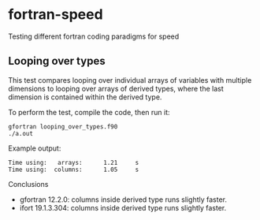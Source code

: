 # fortran-speed
Testing different fortran coding paradigms for speed

## Looping over types

This test compares looping over individual arrays
of variables with multiple dimensions to looping
over arrays of derived types, where the last dimension
is contained within the derived type.

To perform the test, compile the code, then run it:

```
gfortran looping_over_types.f90
./a.out
```

Example output:

```
Time using:   arrays:      1.21     s
Time using:  columns:      1.05     s
```

Conclusions

- gfortran 12.2.0: columns inside derived type runs slightly faster.
- ifort 19.1.3.304: columns inside derived type runs slightly faster.

